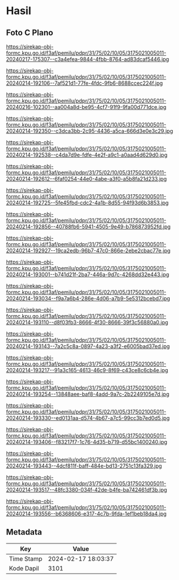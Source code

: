 # Hasil

## Foto C Plano

https://sirekap-obj-formc.kpu.go.id/f3af/pemilu/pdpr/31/75/02/10/05/3175021005011-20240217-175307--c3a4efea-9844-4fbb-8764-ad83dcaf5446.jpg

https://sirekap-obj-formc.kpu.go.id/f3af/pemilu/pdpr/31/75/02/10/05/3175021005011-20240214-192106--7af521d1-77fe-4fdc-9fb6-8688ccec224f.jpg

https://sirekap-obj-formc.kpu.go.id/f3af/pemilu/pdpr/31/75/02/10/05/3175021005011-20240216-102301--aa004a8d-be95-4cf7-91f9-9fa00d771dce.jpg

https://sirekap-obj-formc.kpu.go.id/f3af/pemilu/pdpr/31/75/02/10/05/3175021005011-20240214-192350--c3dca3bb-2c95-4436-a5ca-666d3e0e3c29.jpg

https://sirekap-obj-formc.kpu.go.id/f3af/pemilu/pdpr/31/75/02/10/05/3175021005011-20240214-192538--c4da7d9e-fdfe-4e2f-a9c1-a0aad4d629d0.jpg

https://sirekap-obj-formc.kpu.go.id/f3af/pemilu/pdpr/31/75/02/10/05/3175021005011-20240214-192612--6faf0254-44e0-4abe-a3f0-a5b8fa21d233.jpg

https://sirekap-obj-formc.kpu.go.id/f3af/pemilu/pdpr/31/75/02/10/05/3175021005011-20240214-192725--5fe45fbd-cdc2-4a1b-8d55-94f93d6b3853.jpg

https://sirekap-obj-formc.kpu.go.id/f3af/pemilu/pdpr/31/75/02/10/05/3175021005011-20240214-192856--40788fb6-5941-4505-9e49-b786873952fd.jpg

https://sirekap-obj-formc.kpu.go.id/f3af/pemilu/pdpr/31/75/02/10/05/3175021005011-20240214-192927--19ca2edb-96b7-47c0-866e-2ebe2cbac77e.jpg

https://sirekap-obj-formc.kpu.go.id/f3af/pemilu/pdpr/31/75/02/10/05/3175021005011-20240214-193001--b741d21f-2ba7-446a-9d7c-4268dd32e443.jpg

https://sirekap-obj-formc.kpu.go.id/f3af/pemilu/pdpr/31/75/02/10/05/3175021005011-20240214-193034--f9a7a6b4-286e-4d06-a7b9-5e5312bcebd7.jpg

https://sirekap-obj-formc.kpu.go.id/f3af/pemilu/pdpr/31/75/02/10/05/3175021005011-20240214-193110--d8f03fb3-8666-4f30-8666-39f3c56880a0.jpg

https://sirekap-obj-formc.kpu.go.id/f3af/pemilu/pdpr/31/75/02/10/05/3175021005011-20240214-193143--7a2c5c8a-0897-4a23-a3f2-e6005bad37ed.jpg

https://sirekap-obj-formc.kpu.go.id/f3af/pemilu/pdpr/31/75/02/10/05/3175021005011-20240214-193217--91a3c165-4613-46c9-8f69-c43ce8c6cb4e.jpg

https://sirekap-obj-formc.kpu.go.id/f3af/pemilu/pdpr/31/75/02/10/05/3175021005011-20240214-193254--13848aee-baf8-4add-9a7c-2b2249105e7d.jpg

https://sirekap-obj-formc.kpu.go.id/f3af/pemilu/pdpr/31/75/02/10/05/3175021005011-20240214-193330--ed0131aa-d574-4b67-a7c5-99cc3b7ed0d5.jpg

https://sirekap-obj-formc.kpu.go.id/f3af/pemilu/pdpr/31/75/02/10/05/3175021005011-20240214-193406--f83217f7-1c76-4d35-b719-d55bc1400240.jpg

https://sirekap-obj-formc.kpu.go.id/f3af/pemilu/pdpr/31/75/02/10/05/3175021005011-20240214-193443--4dcf811f-baff-484e-bd13-2751c13fa329.jpg

https://sirekap-obj-formc.kpu.go.id/f3af/pemilu/pdpr/31/75/02/10/05/3175021005011-20240214-193517--48fc3380-034f-42de-b4fe-ba742461df3b.jpg

https://sirekap-obj-formc.kpu.go.id/f3af/pemilu/pdpr/31/75/02/10/05/3175021005011-20240214-193556--b6368606-e317-4c7b-9fda-1ef1beb18da4.jpg


## Metadata

| Key        | Value               |
| ---------- | ------------------- |
| Time Stamp | 2024-02-17 18:03:37 |
| Kode Dapil | 3101                |



